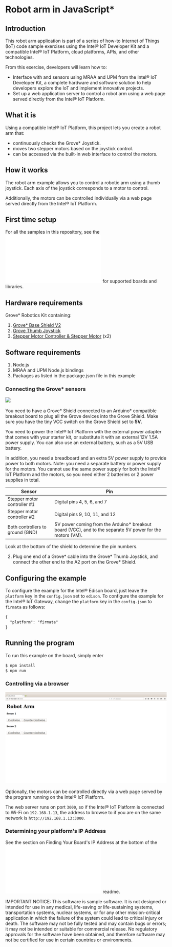 # Robot arm in JavaScript*

## Introduction

This robot arm application is part of a series of how-to Internet of Things (IoT) code sample exercises using the Intel® IoT Developer Kit and a compatible Intel® IoT Platform, cloud platforms, APIs, and other technologies.

From this exercise, developers will learn how to:<br>
- Interface with and sensors using MRAA and UPM from the Intel® IoT Developer Kit, a complete hardware and software solution to help developers explore the IoT and implement innovative projects.<br>
- Set up a web application server to control a robot arm using a web page served directly from the Intel® IoT Platform.

## What it is

Using a compatible Intel® IoT Platform, this project lets you create a robot arm that:<br>
- continuously checks the Grove\* Joystick.<br>
- moves two stepper motors based on the joystick control.<br>
- can be accessed via the built-in web interface to control the motors.

## How it works

The robot arm example allows you to control a robotic arm using a thumb joystick.
Each axis of the joystick corresponds to a motor to control.

Additionally, the motors can be controlled individually via a web page served directly from the Intel® IoT Platform.

## First time setup  
For all the samples in this repository, see the ![General Setup Instructions](./../../README.md#setup) for supported boards and libraries.

## Hardware requirements

Grove\* Robotics Kit containing:

1. [Grove\* Base Shield V2](https://www.seeedstudio.com/Base-Shield-V2-p-1378.html)
2. [Grove Thumb Joystick](http://iotdk.intel.com/docs/master/upm/node/classes/joystick12.html)
3. [Stepper Motor Controller & Stepper Motor](http://iotdk.intel.com/docs/master/upm/node/classes/uln200xa.html) (x2)

## Software requirements

1. Node.js 
2. MRAA and UPM Node.js bindings <link to mraa and upm install docs>
2. Packages as listed in the package.json file in this example 

### Connecting the Grove\* sensors

![](./../robot-arm-grove.JPG)

You need to have a Grove\* Shield connected to an Arduino\* compatible breakout board to plug all the Grove devices into the Grove Shield. Make sure you have the tiny VCC switch on the Grove Shield set to **5V**.

You need to power the Intel® IoT Platform with the external power adapter that comes with your starter kit, or substitute it with an external 12V 1.5A power supply. You can also use an external battery, such as a 5V USB battery.

In addition, you need a breadboard and an extra 5V power supply to provide power to both motors. Note: you need a separate battery or power supply for the motors. You cannot use the same power supply for both the Intel® IoT Platform and the motors, so you need either 2 batteries or 2 power supplies in total.

Sensor | Pin
--- | ---
Stepper motor controller #1 | Digital pins 4, 5, 6, and 7
Stepper motor controller #2 | Digital pins 9, 10, 11, and 12
Both controllers to ground (GND) | 5V power coming from the Arduino\* breakout board (VCC), and to the separate 5V power for the motors (VM).

Look at the bottom of the shield to determine the pin numbers.

2. Plug one end of a Grove\* cable into the Grove\* Thumb Joystick, and connect the other end to the A2 port on the Grove\* Shield.

## Configuring the example

To configure the example for the Intel® Edison board, just leave the `platform` key in the `config.json` set to `edison`. To configure the example for the Intel® IoT Gateway, change the `platform` key in the `config.json` to `firmata` as follows:

```
{
  "platform": "firmata"
}
```
## Running the program 

To run this example on the board, simply enter

    $ npm install
    $ npm run

### Controlling via a browser

![](./../../images/js/robot-arm-web.png)

Optionally, the motors can be controlled directly via a web page served by the program running on the Intel® IoT Platform.

The web server runs on port `3000`, so if the Intel® IoT Platform is connected to Wi-Fi on `192.168.1.13`, the address to browse to if you are on the same network is `http://192.168.1.13:3000`.

### Determining your platform's IP Address

See the section on Finding Your Board's IP Address at the bottom of the ![Setup Instructions](./../../README.md#finding-your-boards-ip-address) readme. 

IMPORTANT NOTICE: This software is sample software. It is not designed or intended for use in any medical, life-saving or life-sustaining systems, transportation systems, nuclear systems, or for any other mission-critical application in which the failure of the system could lead to critical injury or death. The software may not be fully tested and may contain bugs or errors; it may not be intended or suitable for commercial release. No regulatory approvals for the software have been obtained, and therefore software may not be certified for use in certain countries or environments.

